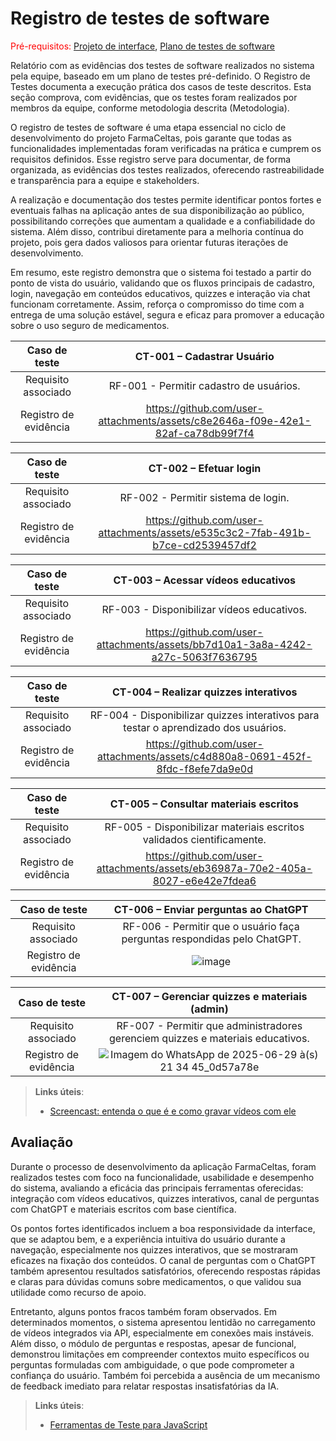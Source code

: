 # Registro de testes de software

<span style="color:red">Pré-requisitos: <a href="05-Projeto-interface.md"> Projeto de interface</a></span>, <a href="08-Plano-testes-software.md"> Plano de testes de software</a>

Relatório com as evidências dos testes de software realizados no sistema pela equipe, baseado em um plano de testes pré-definido.
O Registro de Testes documenta a execução prática dos casos de teste descritos. Esta seção comprova, com evidências, que os testes foram realizados por membros da equipe, conforme metodologia descrita (Metodologia).

O registro de testes de software é uma etapa essencial no ciclo de desenvolvimento do projeto FarmaCeltas, pois garante que todas as funcionalidades implementadas foram verificadas na prática e cumprem os requisitos definidos. Esse registro serve para documentar, de forma organizada, as evidências dos testes realizados, oferecendo rastreabilidade e transparência para a equipe e stakeholders.

A realização e documentação dos testes permite identificar pontos fortes e eventuais falhas na aplicação antes de sua disponibilização ao público, possibilitando correções que aumentam a qualidade e a confiabilidade do sistema. Além disso, contribui diretamente para a melhoria contínua do projeto, pois gera dados valiosos para orientar futuras iterações de desenvolvimento.

Em resumo, este registro demonstra que o sistema foi testado a partir do ponto de vista do usuário, validando que os fluxos principais de cadastro, login, navegação em conteúdos educativos, quizzes e interação via chat funcionam corretamente. Assim, reforça o compromisso do time com a entrega de uma solução estável, segura e eficaz para promover a educação sobre o uso seguro de medicamentos.



| **Caso de teste** 	| **CT-001 – Cadastrar Usuário** 	|
|:---:	|:---:	|
| Requisito associado | RF-001 - Permitir cadastro de usuários. |
| Registro de evidência | https://github.com/user-attachments/assets/c8e2646a-f09e-42e1-82af-ca78db99f7f4 |



| **Caso de teste** 	| **CT-002 – Efetuar login** 	|
|:---:	|:---:	|
| Requisito associado | RF-002 - Permitir sistema de login. |
| Registro de evidência | https://github.com/user-attachments/assets/e535c3c2-7fab-491b-b7ce-cd2539457df2 |

| **Caso de teste** 	| **CT-003 – Acessar vídeos educativos** 	|
|:---:	|:---:	|
| Requisito associado | RF-003 - Disponibilizar vídeos educativos. |
| Registro de evidência |  https://github.com/user-attachments/assets/bb7d10a1-3a8a-4242-a27c-5063f7636795|

| **Caso de teste** 	| **CT-004 – Realizar quizzes interativos** 	|
|:---:	|:---:	|
| Requisito associado | RF-004 - Disponibilizar quizzes interativos para testar o aprendizado dos usuários. |
| Registro de evidência | https://github.com/user-attachments/assets/c4d880a8-0691-452f-8fdc-f8efe7da9e0d |

| **Caso de teste** 	| **CT-005 – Consultar materiais escritos** 	|
|:---:	|:---:	|
| Requisito associado | RF-005 - Disponibilizar materiais escritos validados cientificamente. |
| Registro de evidência | https://github.com/user-attachments/assets/eb36987a-70e2-405a-8027-e6e42e7fdea6 |

| **Caso de teste** 	| **CT-006 – Enviar perguntas ao ChatGPT** 	|
|:---:	|:---:	|
| Requisito associado | RF-006 - Permitir que o usuário faça perguntas respondidas pelo ChatGPT. |
| Registro de evidência | ![image](https://github.com/user-attachments/assets/d2b52127-99c8-46f5-91e9-f1ca089e4162) |

| **Caso de teste** 	| **CT-007 – Gerenciar quizzes e materiais (admin)** 	|
|:---:	|:---:	|
| Requisito associado | RF-007 - Permitir que administradores gerenciem quizzes e materiais educativos. |
| Registro de evidência | ![Imagem do WhatsApp de 2025-06-29 à(s) 21 34 45_0d57a78e](https://github.com/user-attachments/assets/85bdd949-dafa-4a21-8925-67c4a66e89f2) |



> **Links úteis**:
> - [Screencast: entenda o que é e como gravar vídeos com ele](https://rockcontent.com/br/blog/screencast/) 

## Avaliação

Durante o processo de desenvolvimento da aplicação FarmaCeltas, foram realizados testes com foco na funcionalidade, usabilidade e desempenho do sistema, avaliando a eficácia das principais ferramentas oferecidas: integração com vídeos educativos, quizzes interativos, canal de perguntas com ChatGPT e materiais escritos com base científica.

Os pontos fortes identificados incluem a boa responsividade da interface, que se adaptou bem, e a experiência intuitiva do usuário durante a navegação, especialmente nos quizzes interativos, que se mostraram eficazes na fixação dos conteúdos. O canal de perguntas com o ChatGPT também apresentou resultados satisfatórios, oferecendo respostas rápidas e claras para dúvidas comuns sobre medicamentos, o que validou sua utilidade como recurso de apoio.

Entretanto, alguns pontos fracos também foram observados. Em determinados momentos, o sistema apresentou lentidão no carregamento de vídeos integrados via API, especialmente em conexões mais instáveis. Além disso, o módulo de perguntas e respostas, apesar de funcional, demonstrou limitações em compreender contextos muito específicos ou perguntas formuladas com ambiguidade, o que pode comprometer a confiança do usuário. Também foi percebida a ausência de um mecanismo de feedback imediato para relatar respostas insatisfatórias da IA.

> **Links úteis**:
> - [Ferramentas de Teste para JavaScript](https://geekflare.com/javascript-unit-testing/)
